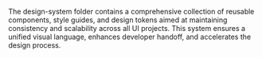 The design-system folder contains a comprehensive collection of reusable components, style guides, and design tokens aimed at maintaining consistency and scalability across all UI projects. This system ensures a unified visual language, enhances developer handoff, and accelerates the design process.
